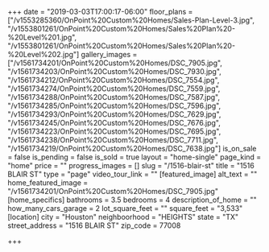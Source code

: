 +++
date = "2019-03-03T17:00:17-06:00"
floor_plans = ["/v1553285360/OnPoint%20Custom%20Homes/Sales-Plan-Level-3.jpg", "/v1553801261/OnPoint%20Custom%20Homes/Sales%20Plan%20-%20Level%201.jpg", "/v1553801261/OnPoint%20Custom%20Homes/Sales%20Plan%20-%20Level%202.jpg"]
gallery_images = ["/v1561734201/OnPoint%20Custom%20Homes/DSC_7905.jpg", "/v1561734203/OnPoint%20Custom%20Homes/DSC_7930.jpg", "/v1561734212/OnPoint%20Custom%20Homes/DSC_7554.jpg", "/v1561734274/OnPoint%20Custom%20Homes/DSC_7559.jpg", "/v1561734288/OnPoint%20Custom%20Homes/DSC_7587.jpg", "/v1561734285/OnPoint%20Custom%20Homes/DSC_7596.jpg", "/v1561734293/OnPoint%20Custom%20Homes/DSC_7629.jpg", "/v1561734245/OnPoint%20Custom%20Homes/DSC_7676.jpg", "/v1561734223/OnPoint%20Custom%20Homes/DSC_7695.jpg", "/v1561734238/OnPoint%20Custom%20Homes/DSC_7711.jpg", "/v1561734219/OnPoint%20Custom%20Homes/DSC_7638.jpg"]
is_on_sale = false
is_pending = false
is_sold = true
layout = "home-single"
page_kind = "home"
price = ""
progress_images = []
slug = "/1516-blair-st"
title = "1516 BLAIR ST"
type = "page"
video_tour_link = ""
[featured_image]
alt_text = ""
home_featured_image = "/v1561734201/OnPoint%20Custom%20Homes/DSC_7905.jpg"
[home_specifics]
bathrooms = 3.5
bedrooms = 4
description_of_home = ""
how_many_cars_garage = 2
lot_square_feet = ""
square_feet = "3,533"
[location]
city = "Houston"
neighboorhood = "HEIGHTS"
state = "TX"
street_address = "1516 BLAIR ST"
zip_code = 77008

+++
